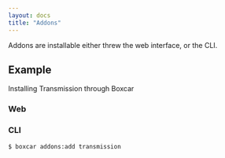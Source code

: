 ```yaml
---
layout: docs
title: "Addons"
---
```


Addons are installable either threw the web interface, or the CLI.

## Example

Installing Transmission through Boxcar

### Web

### CLI

```bash
$ boxcar addons:add transmission
```
